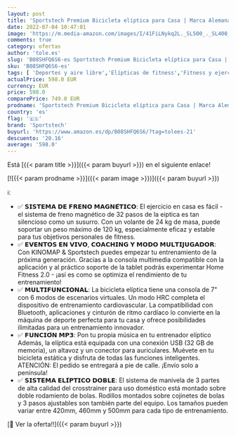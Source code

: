 ```yaml
---
layout: post
title: 'Sportstech Premium Bicicleta elíptica para Casa | Marca Alemana de Calidad | Eventos en Directo  App Multijugador & Consola Android | Elíptica para casa LCX800 | 12 programas & HRC-Mode - Volante 24Kg'
date: 2022-07-04 10:47:01
image: 'https://m.media-amazon.com/images/I/41FiLNykq2L._SL500_._SL400_.jpg'
comments: true
category: ofertas
author: 'tole.es'
slug: 'B08SHFQ6S6-es Sportstech Premium Bicicleta elíptica para Casa | Marca...'
sku: 'B08SHFQ6S6-es'
tags: [ 'Deportes y aire libre','Elípticas de fitness','Fitness y ejercicio','Máquinas de cardio para fitness','bicicleta','sportstech','🇪🇸', ]
actualPrice: 598.0 EUR
currency: EUR
price: 598.0
comparePrice: 749.0 EUR
prodname: 'Sportstech Premium Bicicleta elíptica para Casa | Marca Alemana de Calidad | Eventos en Directo  App Multijugador & Consola Android | Elíptica para casa LCX800 | 12 programas & HRC-Mode - Volante 24Kg'
country: 'es'
flag: '🇪🇸'
brand: 'Sportstech'
buyurl: 'https://www.amazon.es/dp/B08SHFQ6S6/?tag=tolees-21'
descuento: '20.16'
average: '598.0'
---
```


Está [{{< param title >}}]({{< param buyurl >}}) en el siguiente enlace!

[![{{< param prodname >}}]({{< param image >}})]({{< param buyurl >}})

ℹ️:

- ✅ 𝗦𝗜𝗦𝗧𝗘𝗠𝗔 𝗗𝗘 𝗙𝗥𝗘𝗡𝗢 𝗠𝗔𝗚𝗡𝗘́𝗧𝗜𝗖𝗢: El ejercicio en casa es fácil - el sistema de freno magnético de 32 pasos de la eiptica es tan silencioso como un susurro. Con un volante de 24 kg de masa, puede soportar un peso máximo de 120 kg, especialmente eficaz y estable para tus objetivos personales de fitness.
- ✅ 𝗘𝗩𝗘𝗡𝗧𝗢𝗦 𝗘𝗡 𝗩𝗜𝗩𝗢, 𝗖𝗢𝗔𝗖𝗛𝗜𝗡𝗚 𝗬 𝗠𝗢𝗗𝗢 𝗠𝗨𝗟𝗧𝗜𝗝𝗨𝗚𝗔𝗗𝗢𝗥: Con KINOMAP & Sportstech puedes empezar tu entrenamiento de la próxima generación. Gracias a la consola multimedia compatible con la aplicación y al práctico soporte de la tablet podrás experimentar Home Fitness 2.0 - ¡así es como se optimiza el rendimiento de tu entrenamiento!
- ✅ 𝗠𝗨𝗟𝗧𝗜𝗙𝗨𝗡𝗖𝗜𝗢𝗡𝗔𝗟: La bicicleta elíptica tiene una consola de 7" con 6 modos de escenarios virtuales. Un modo HRC completa el dispositivo de entrenamiento cardiovascular. La compatibilidad con Bluetooth, aplicaciones y cinturón de ritmo cardíaco lo convierte en la máquina de deporte perfecta para tu casa y ofrece posibilidades ilimitadas para un entrenamiento innovador.
- ✅ 𝗙𝗨𝗡𝗖𝗜𝗢́𝗡 𝗠𝗣𝟯: Pon tu propia música en tu entrenador elíptico Además, la elíptica está equipada con una conexión USB (32 GB de memoria), un altavoz y un conector para auriculares. Muévete en tu bicicleta estática y disfruta de todas las funciones inteligentes. ATENCIÓN: El pedido se entregará a pie de calle. ¡Envío solo a península!
- ✅ 𝗦𝗜𝗦𝗧𝗘𝗠𝗔 𝗘𝗟𝗜́𝗣𝗧𝗜𝗖𝗢 𝗗𝗢𝗕𝗟𝗘: El sistema de manivela de 3 partes de alta calidad del crosstrainer para uso doméstico está montado sobre doble rodamiento de bolas. Rodillos montados sobre cojinetes de bolas y 3 pasos ajustables son también parte del equipo. Los tamaños pueden variar entre 420mm, 460mm y 500mm para cada tipo de entrenamiento.

[🛒 Ver la oferta!!]({{< param buyurl >}})
